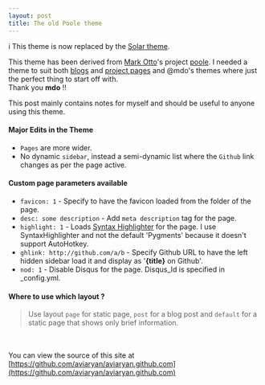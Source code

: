 ```yaml
---
layout: post
title: The old Poole theme
---
```


<div class="notify"><span class="symbol">i</span> This theme is now replaced by the <a href="the-theme.html">Solar theme</a>.</div>

This theme has been derived from [Mark Otto](http://twitter.com/mdo)'s project [poole](http://getpoole.com). I needed a theme to suit both [blogs](/blog) and 
[project pages](/ahk) and @mdo's themes where just the perfect thing to start off with.  
Thank you **mdo** !!  

This post mainly contains notes for myself and should be useful to anyone using this theme.


#### Major Edits in the Theme
* `Pages` are more wider.
* No dynamic `sidebar`, instead a semi-dynamic list where the `Github` link changes as per the page active.
  
  
#### Custom page parameters available
* `favicon: 1` - Specify to have the favicon loaded from the folder of the page.
* `desc: some description` - Add `meta description` tag for the page.
* `highlight: 1` - Loads [Syntax Highlighter](http://alexgorbatchev.com/SyntaxHighlighter/) for the page. I use SyntaxHighlighter and not the default 'Pygments' because it 
 doesn't support AutoHotkey.
* `ghlink: http://github.com/a/b` - Specify Github URL to have the left hidden sidebar load it and display as '**{title}** on Github'.
* `nod: 1` - Disable Disqus for the page. Disqus_Id is specified in _config.yml.
  
  
#### Where to use which layout ?
 > Use layout `page` for static page, `post` for a blog post and `default` for a static page that shows only brief information.

<br><br>
You can view the source of this site at [https://github.com/aviaryan/aviaryan.github.com](https://github.com/aviaryan/aviaryan.github.com)